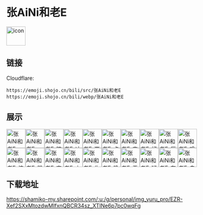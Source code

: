 # 张AiNi和老E
<img src="https://emoji.shojo.cn/bili/src/张AiNi和老E/icon.png" width="50" height="50" alt="icon">

## 链接
Cloudflare:
```
https://emoji.shojo.cn/bili/src/张AiNi和老E
https://emoji.shojo.cn/bili/webp/张AiNi和老E
```
## 展示
<img src="https://emoji.shojo.cn/bili/src/张AiNi和老E/张AiNi和老E-ICU.png" width="50" height="50" alt="张AiNi和老E-ICU"><img src="https://emoji.shojo.cn/bili/src/张AiNi和老E/张AiNi和老E-showshowway.png" width="50" height="50" alt="张AiNi和老E-showshowway"><img src="https://emoji.shojo.cn/bili/src/张AiNi和老E/张AiNi和老E-暗中观察.png" width="50" height="50" alt="张AiNi和老E-暗中观察"><img src="https://emoji.shojo.cn/bili/src/张AiNi和老E/张AiNi和老E-冲锋.png" width="50" height="50" alt="张AiNi和老E-冲锋"><img src="https://emoji.shojo.cn/bili/src/张AiNi和老E/张AiNi和老E-崇拜.png" width="50" height="50" alt="张AiNi和老E-崇拜"><img src="https://emoji.shojo.cn/bili/src/张AiNi和老E/张AiNi和老E-点赞.png" width="50" height="50" alt="张AiNi和老E-点赞"><img src="https://emoji.shojo.cn/bili/src/张AiNi和老E/张AiNi和老E-害羞.png" width="50" height="50" alt="张AiNi和老E-害羞"><img src="https://emoji.shojo.cn/bili/src/张AiNi和老E/张AiNi和老E-好耶.png" width="50" height="50" alt="张AiNi和老E-好耶"><img src="https://emoji.shojo.cn/bili/src/张AiNi和老E/张AiNi和老E-厚礼蟹.png" width="50" height="50" alt="张AiNi和老E-厚礼蟹"><img src="https://emoji.shojo.cn/bili/src/张AiNi和老E/张AiNi和老E-鸡泽斯.png" width="50" height="50" alt="张AiNi和老E-鸡泽斯"><img src="https://emoji.shojo.cn/bili/src/张AiNi和老E/张AiNi和老E-惊讶.png" width="50" height="50" alt="张AiNi和老E-惊讶"><img src="https://emoji.shojo.cn/bili/src/张AiNi和老E/张AiNi和老E-哭哭.png" width="50" height="50" alt="张AiNi和老E-哭哭"><img src="https://emoji.shojo.cn/bili/src/张AiNi和老E/张AiNi和老E-李大爷.png" width="50" height="50" alt="张AiNi和老E-李大爷"><img src="https://emoji.shojo.cn/bili/src/张AiNi和老E/张AiNi和老E-上勾拳.png" width="50" height="50" alt="张AiNi和老E-上勾拳"><img src="https://emoji.shojo.cn/bili/src/张AiNi和老E/张AiNi和老E-生气.png" width="50" height="50" alt="张AiNi和老E-生气"><img src="https://emoji.shojo.cn/bili/src/张AiNi和老E/张AiNi和老E-晚安.png" width="50" height="50" alt="张AiNi和老E-晚安"><img src="https://emoji.shojo.cn/bili/src/张AiNi和老E/张AiNi和老E-无语.png" width="50" height="50" alt="张AiNi和老E-无语"><img src="https://emoji.shojo.cn/bili/src/张AiNi和老E/张AiNi和老E-疑惑.png" width="50" height="50" alt="张AiNi和老E-疑惑"><img src="https://emoji.shojo.cn/bili/src/张AiNi和老E/张AiNi和老E-有猪.png" width="50" height="50" alt="张AiNi和老E-有猪"><img src="https://emoji.shojo.cn/bili/src/张AiNi和老E/张AiNi和老E-自信.png" width="50" height="50" alt="张AiNi和老E-自信">

## 下载地址

https://shamiko-my.sharepoint.com/:u:/g/personal/img_yuru_pro/EZR-Xef2SXxMtozdwMIfxnQBCR34sz_XTINe6p7pc0wqFg